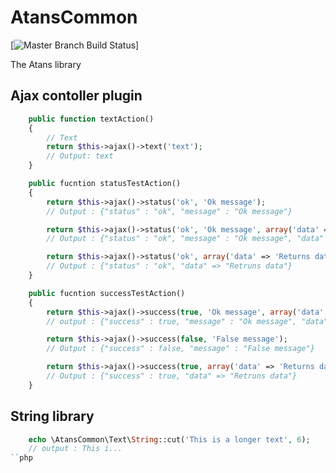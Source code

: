 AtansCommon
===========
[![Master Branch Build Status](https://secure.travis-ci.org/atans/AtansCommon.png?branch=master)]

The Atans library

Ajax contoller plugin
---------------------
```php
    public function textAction()
    {
        // Text
        return $this->ajax()->text('text');
        // Output: text
    }

    public fucntion statusTestAction()
    {
        return $this->ajax()->status('ok', 'Ok message');
        // Output : {"status" : "ok", "message" : "Ok message"}

        return $this->ajax()->status('ok', 'Ok message', array('data' => 'Returns data'));
        // Output : {"status" : "ok", "message" : "Ok message", "data" => "Retruns data"}

        return $this->ajax()->status('ok', array('data' => 'Returns data'));
        // Output : {"status" : "ok", "data" => "Retruns data"}
    }

    public fucntion successTestAction()
    {
        return $this->ajax()->success(true, 'Ok message', array('data' => 'Returns data'));
        // output : {"success" : true, "message" : "Ok message", "data" => "Retruns data"}

        return $this->ajax()->success(false, 'False message');
        // Output : {"success" : false, "message" : "False message"}

        return $this->ajax()->success(true, array('data' => 'Returns data'));
        // Output : {"success" : true, "data" => "Retruns data"}
    }
```


String library
--------------
```php
    echo \AtansCommon\Text\String::cut('This is a longer text', 6);
    // output : This i...
``php
